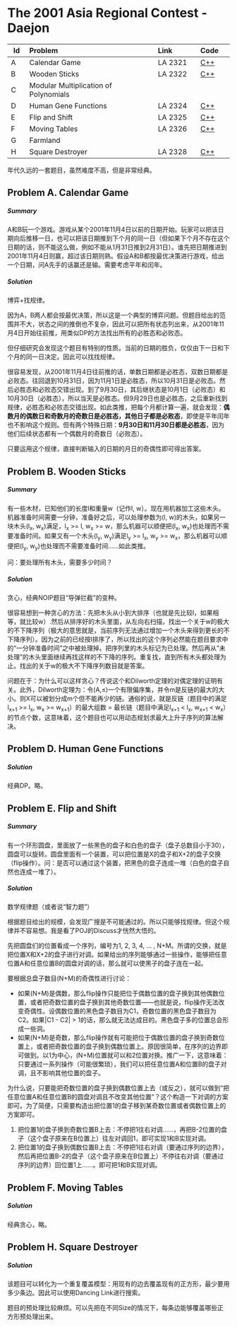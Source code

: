 # The 2001 Asia Regional Contest - Daejon

<table>
<thead>
<th width='40px' align='center'>Id</th>
<th width='500px' align='left'>Problem</th>
<th width='130px' align='left'>Link</th>
<th width='80px' align='left'>Code</th>
</thead>
<tbody>
<tr><td>A</td>   <td>Calendar Game</td>   <td>LA 2321</td>   <td><a href='la2321.cpp'>C++</a></td>   </tr>
<tr><td>B</td>   <td>Wooden Sticks</td>   <td>LA 2322</td>   <td><a href='la2322.cpp'>C++</a></td>   </tr>
<tr><td>C</td>   <td>Modular Multiplication of Polynomials</td>   <td></td>   <td></td>   </tr>
<tr><td>D</td>   <td>Human Gene Functions</td>   <td>LA 2324</td>   <td><a href='la2324.cpp'>C++</a></td>   </tr>
<tr><td>E</td>   <td>Flip and Shift</td>   <td>LA 2325</td>   <td><a href='la2325.cpp'>C++</a></td>   </tr>
<tr><td>F</td>   <td>Moving Tables</td>   <td>LA 2326</td>   <td><a href='la2326.cpp'>C++</a></td>   </tr>
<tr><td>G</td>   <td>Farmland</td>   <td></td>   <td></td>   </tr>
<tr><td>H</td>   <td>Square Destroyer</td>   <td>LA 2328</td>   <td><a href='la2328.cpp'>C++</a></td>   </tr>
</tbody>
</table>

年代久远的一套题目，虽然难度不高，但是非常经典。

## Problem A. Calendar Game

##### Summary
A和B玩一个游戏。游戏从某个2001年11月4日以前的日期开始。玩家可以把该日期向后推移一日，也可以把该日期推到下个月的同一日（但如果下个月不存在这个日期的话，则不能这么做，例如不能从1月31日推到2月31日）。谁先把日期推进到2001年11月4日则赢，超过该日期则熟。假设A和B都按最优决策进行游戏，给出一个日期，问A先手的话赢还是输。需要考虑平年和闰年。

##### Solution
博弈+找规律。

因为A，B两人都会按最优决策，所以这是一个典型的博弈问题。但题目给出的范围并不大，状态之间的推倒也不复杂，因此可以把所有状态列出来，从2001年11月4日开始往前推，用类似DP的方法找出所有的必胜态和必败态。

但仔细研究会发现这个题目有特别的性质。当前的日期的胜负，仅仅由下一日和下个月的同一日决定。因此可以找找规律。

很容易发现，从2001年11月4日往前推的话，单数日期都是必胜态，双数日期都是必败态。往回退到10月31日，因为11月1日是必胜态，所以10月31日是必败态。然后必胜态和必败态交错出现。到了9月30日，其后继状态是10月1日（必败态）和10月30日（必胜态），所以当天是必胜态。但9月29日也是必胜态，之后重新找到规律，必胜态和必败态交错出现。如此类推，把每个月都计算一遍，就会发现：<b>偶数月的偶数日和奇数月的奇数日是必胜态，其他日子都是必败态</b>，即使是平年闰年也不影响这个规则。但有两个特殊日期：<b>9月30日和11月30日都是必胜态</b>，因为他们后续状态都有一个偶数月的奇数日（必败态）。

只要运用这个规律，直接判断输入的日期的月日的奇偶性即可得出答案。



## Problem B. Wooden Sticks


##### Summary
有一些木材，已知他们的长度l和重量w（记作l, w）。现在用机器加工这些木头。机器准备时间需要一分钟，准备好之后，可以处理参数为(l, w)的木头，如果另一块木头(l<sub>x</sub>, w<sub>x</sub>)满足，l<sub>x</sub> \>= l, w<sub>x</sub> \>= w，那么机器可以顺便把(l<sub>x</sub>, w<sub>x</sub>)也处理而不需要准备时间。如果又有一个木头(l<sub>y</sub>, w<sub>y</sub>)满足l<sub>y</sub> \>= l<sub>x</sub>, w<sub>y</sub> \>= w<sub>x</sub>，那么机器可以顺便把(l<sub>y</sub>, w<sub>y</sub>)也处理而不需要准备时间……如此类推。

问：要处理所有木头，需要多少时间？

##### Solution

贪心，经典NOIP题目“导弹拦截”的变种。

很容易想到一种贪心的方法：先把木头从小到大排序（也就是先比较l，如果相等，就比较w）.然后从排序好的木头里面，从左向右扫描，找出一个关于w的极大的不下降序列（极大的意思就是，当前序列无法通过增加一个木头来得到更长的不下降序列）。因为之前的已经按l排序了，所以找出的这个序列必然能在题目要求中的“一分钟准备时间”之中被处理掉。把序列里的木头标记为已处理。然后再从”未处理”的木头里面继续再找这样的不下降的序列。重复找，直到所有木头都处理为止。找出的关于w的极大不下降序列数目就是答案。

问题在于：为什么可以这样贪心？传说这个和Dilworth定理的对偶定理的证明有关。此外，Dilworth定理为：令(A,≤)一个有限偏序集，并令m是反链的最大的大小。则X可以被划分成m个但不能再少的链。通俗的说，就是反链（题目中的满足l<sub>x+1</sub> \>= l<sub>x</sub>, w<sub>x</sub> \>= w<sub>x+1</sub>）的最大组数 = 最长链（题目中满足l<sub>x+1</sub> \< l<sub>x</sub>, w<sub>x+1</sub> \< w<sub>x</sub>）的节点个数，这意味着，这个题目也可以用动态规划求最大上升子序列的算法解决。

## Problem D. Human Gene Functions


##### Solution
经典DP。略。



## Problem E. Flip and Shift

##### Summary
有一个环形圆盘，里面放了一些黑色的盘子和白色的盘子（盘子总数目小于30），圆盘可以旋转。圆盘里面有一个装置，可以把位置是X的盘子和X+2的盘子交换（flip操作）。问：是否可以通过这个装置，把黑色的盘子连成一堆（白色的盘子自然也连成一堆了）。
##### Solution

数学规律题（或者说“智力题”）

根据题目给出的规模，会发现广搜是不可能通过的。所以只能够找规律。但这个规律并不容易想。我是看了POJ的Discuss才恍然大悟的。

先把圆盘们的位置看成一个序列，编号为1, 2, 3, 4, ... , N+M。所谓的交换，就是把位置X和X+2的盘子进行对调。如果给出的序列能够通过一些操作，能够把任意位置A和任意位置B的圆盘对调的话，那么就可以使黑子的盘子连在一起。

要根据总盘子数目(N+M)的奇偶性进行讨论：

* 如果(N+M)是偶数，那么flip操作只能把位于偶数位置的盘子换到其他偶数位置，或者把奇数位置的盘子换到其他奇数位置——也就是说，flip操作无法改变奇偶性。设偶数位置的黑色盘子数目为C1，奇数位置的黑色盘子数目为C2。如果|C1 - C2| \> 1的话，那么就无法达成目的。黑色盘子多的位置总会形成一些洞。
* 如果(N+M)是奇数，那么flip操作就有可能把位于偶数位置的盘子换到奇数位置上，或者把奇数位置的盘子换到偶数位置上。原因很简单，在序列的边界即可做到。以1为中心，(N+M)位置就可以和2位置对换。推广一下，这意味着：只要通过一系列操作（可能很繁琐），我们可以把任意位置A和位置B的盘子对调，且不影响其他位置的盘子。

为什么说，只要能把奇数位置的盘子换到偶数位置上去（或反之），就可以做到“把任意位置A和任意位置B的圆盘对调且不改变其他位置”？这个构造一下对调的方案即可。为了简便，只需要构造出把位置1的盘子移到某奇数位置或者偶数位置上的方案即可。
1. 把位置1的盘子换到奇数位置B上去：不停把1往右对调……，再把B-2位置的盘子（这个盘子原来在B位置上）往左对调回1，即可实现1和B实现对调。
1. 把位置1的盘子换到偶数位置B上去：不停把1往右对调（要通过序列的边界），然后再把位置B-2的盘子（这个盘子原来在B位置上）不停往右对调（要通过序列的边界）回位置1上……。即可把1和B实现对调。

## Problem F. Moving Tables


##### Solution
经典贪心，略。



## Problem H. Square Destroyer

##### Solution

该题目可以转化为一个重复覆盖模型：用现有的边去覆盖现有的正方形，最少要用多少条边。因此可以使用Dancing Link进行搜索。

题目的预处理比较麻烦。可以先把在不同Size的情况下，每条边能够覆盖哪些正方形预处理出来。 


